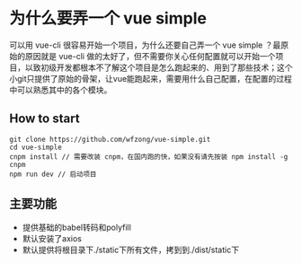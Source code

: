 # 为什么要弄一个 vue simple
可以用 vue-cli 很容易开始一个项目，为什么还要自己弄一个 vue simple ？最原始的原因就是 vue-cli 做的太好了，但不需要你关心任何配置就可以开始一个项目，以致初级开发都根本不了解这个项目是怎么跑起来的、用到了那些技术；这个小git只提供了原始的骨架，让vue能跑起来，需要用什么自己配置，在配置的过程中可以熟悉其中的各个模块。

## How to start
```
git clone https://github.com/wfzong/vue-simple.git
cd vue-simple
cnpm install // 需要改装 cnpm，在国内跑的快，如果没有请先按装 npm install -g cnpm
npm run dev // 启动项目
```
## 主要功能
- 提供基础的babel转码和polyfill
- 默认安装了axios
- 默认提供将根目录下./static下所有文件，拷到到./dist/static下
